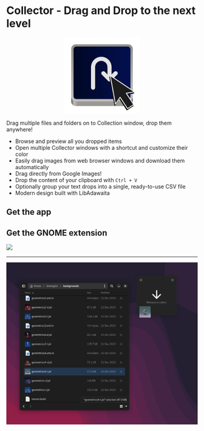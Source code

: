 # Collector - Drag and Drop to the next level

<p align="center">
<img width="200" src="data/icons/hicolor/scalable/apps/it.mijorus.collector.svg">
</p>

Drag multiple files and folders on to Collection window, drop them anywhere!

- Browse and preview all you dropped items
- Open multiple Collector windows with a shortcut and customize their color
- Easily drag images from web browser windows and download them automatically
- Drag directly from Google Images!
- Drop the content of your clipboard with `Ctrl + V`
- Optionally group your text drops into a single, ready-to-use CSV file
- Modern design built with LibAdawaita

## Get the app

## Get the GNOME extension

<a href="https://extensions.gnome.org/extension/6096/smile-complementary-extension" align="center">
  <img width="200" src="https://mijorus.it/gnome-extension.svg">
</a>


___


![Preview of Collector - Dropover replacement for linux](docs/preview2.png)